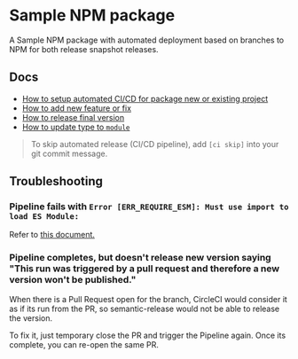 # Sample NPM package

A Sample NPM package with automated deployment based on branches to NPM for both release snapshot releases.

## Docs
- [How to setup automated CI/CD for package new or existing project](docs/howto-setup-automated-release.md)
- [How to add new feature or fix](docs/howto-add-new-feature-or-fix.md)
- [How to release final version](docs/howto-release-final-version.md)
- [How to update type to `module`](docs/howto-type-module.md)

> To skip automated release (CI/CD pipeline), add `[ci skip]` into your git commit message.

## Troubleshooting

### Pipeline fails with `Error [ERR_REQUIRE_ESM]: Must use import to load ES Module:`

Refer to [this document.](docs/howto-type-module.md)

### Pipeline completes, but doesn't release new version saying "This run was triggered by a pull request and therefore a new version won't be published."

When there is a Pull Request open for the branch, CircleCI would consider it as if its run from the PR, so semantic-release would not be able to release the version.

To fix it, just temporary close the PR and trigger the Pipeline again. Once its complete, you can re-open the same PR.